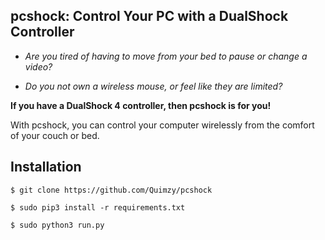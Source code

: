 ## pcshock: Control Your PC with a DualShock Controller

- *Are you tired of having to move from your bed to pause or change a video?*

- *Do you not own a wireless mouse, or feel like they are limited?*

**If you have a DualShock 4 controller, then pcshock is for you!**

With pcshock, you can control your computer wirelessly from the comfort of your couch or bed.

## Installation

```
$ git clone https://github.com/Quimzy/pcshock

$ sudo pip3 install -r requirements.txt

$ sudo python3 run.py
```

